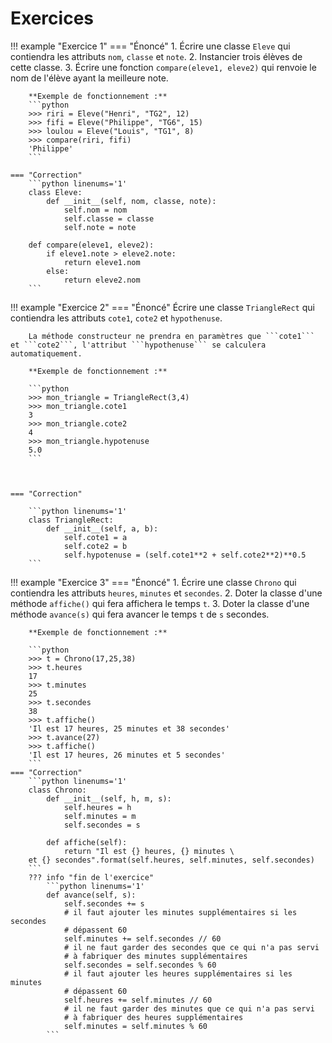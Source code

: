 # Exercices


!!! example "Exercice 1"
    === "Énoncé"
        1. Écrire une classe ```Eleve``` qui contiendra les attributs ```nom```, ```classe``` et ```note```.
        2. Instancier trois élèves de cette classe.
        3. Écrire une fonction ```compare(eleve1, eleve2)``` qui renvoie le nom de l'élève ayant la meilleure note.

        **Exemple de fonctionnement :**
        ```python
        >>> riri = Eleve("Henri", "TG2", 12)
        >>> fifi = Eleve("Philippe", "TG6", 15)
        >>> loulou = Eleve("Louis", "TG1", 8)
        >>> compare(riri, fifi)
        'Philippe'
        ```

    === "Correction"
        ```python linenums='1'
        class Eleve:
            def __init__(self, nom, classe, note):
                self.nom = nom
                self.classe = classe
                self.note = note
                
        def compare(eleve1, eleve2):
            if eleve1.note > eleve2.note:
                return eleve1.nom
            else:
                return eleve2.nom
        ```
            
!!! example "Exercice 2"
    === "Énoncé"
        Écrire une classe ```TriangleRect``` qui contiendra les attributs ```cote1```, ```cote2``` et ```hypothenuse```.

        La méthode constructeur ne prendra en paramètres que ```cote1``` et ```cote2```, l'attribut ```hypothenuse``` se calculera automatiquement.

        **Exemple de fonctionnement :**

        ```python
        >>> mon_triangle = TriangleRect(3,4)
        >>> mon_triangle.cote1
        3
        >>> mon_triangle.cote2
        4
        >>> mon_triangle.hypotenuse
        5.0
        ```



    === "Correction"

        ```python linenums='1'
        class TriangleRect:
            def __init__(self, a, b):
                self.cote1 = a
                self.cote2 = b
                self.hypotenuse = (self.cote1**2 + self.cote2**2)**0.5
        ``` 

!!! example "Exercice 3"
    === "Énoncé"
        1. Écrire une classe ```Chrono``` qui contiendra les attributs ```heures```, ```minutes``` et ```secondes```.
        2. Doter la classe d'une méthode ```affiche()``` qui fera affichera le temps ```t```.
        3. Doter la classe d'une méthode ```avance(s)``` qui fera avancer le temps ```t``` de ```s``` secondes.

        **Exemple de fonctionnement :**

        ```python
        >>> t = Chrono(17,25,38)
        >>> t.heures
        17
        >>> t.minutes
        25
        >>> t.secondes
        38
        >>> t.affiche()
        'Il est 17 heures, 25 minutes et 38 secondes'
        >>> t.avance(27)
        >>> t.affiche()
        'Il est 17 heures, 26 minutes et 5 secondes'
        ```
    === "Correction"
        ```python linenums='1'
        class Chrono:
            def __init__(self, h, m, s):
                self.heures = h
                self.minutes = m
                self.secondes = s
                
            def affiche(self):
                return "Il est {} heures, {} minutes \
        et {} secondes".format(self.heures, self.minutes, self.secondes)
        ```
        ??? info "fin de l'exercice"
            ```python linenums='1'
            def avance(self, s):
                self.secondes += s
                # il faut ajouter les minutes supplémentaires si les secondes
                # dépassent 60
                self.minutes += self.secondes // 60
                # il ne faut garder des secondes que ce qui n'a pas servi
                # à fabriquer des minutes supplémentaires
                self.secondes = self.secondes % 60
                # il faut ajouter les heures supplémentaires si les minutes
                # dépassent 60
                self.heures += self.minutes // 60
                # il ne faut garder des minutes que ce qui n'a pas servi
                # à fabriquer des heures supplémentaires
                self.minutes = self.minutes % 60
            ```